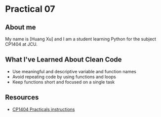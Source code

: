 # Practical 07

## About me

My name is [Huang Xu] and I am a student learning Python for the subject CP1404 at JCU.

## What I've Learned About Clean Code

- Use meaningful and descriptive variable and function names
- Avoid repeating code by using functions and loops
- Keep functions short and focused on a single task

## Resources

- [CP1404 Practicals instructions](https://github.com/xu90-h/cp1404practicals)